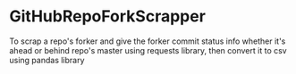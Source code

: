# GitHubRepoForkScrapper
To scrap a repo's forker and give the forker commit status info whether it's ahead or behind repo's master using requests library, then convert it to csv using pandas library
